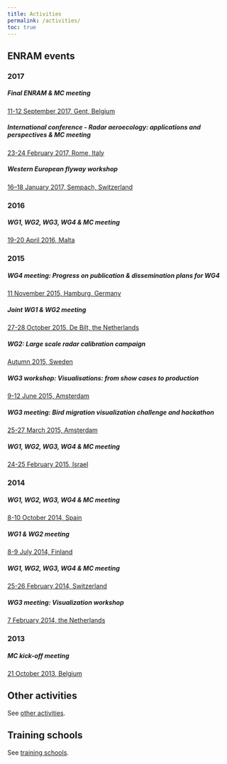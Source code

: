 ```yaml
---
title: Activities
permalink: /activities/
toc: true
---
```


## ENRAM events

### 2017

##### Final ENRAM & MC meeting

[11-12 September 2017, Gent, Belgium](/activities/enram-final-meeting/)

##### International conference - Radar aeroecology: applications and perspectives & MC meeting

[23-24 February 2017, Rome, Italy](/activities/international-conference-radar-aeroecology-applications-and-perspectives/)

##### Western European flyway workshop

[16–18 January 2017, Sempach, Switzerland](/activities/western-european-flyway-workshop/)

### 2016

##### WG1, WG2, WG3, WG4 & MC meeting

[19-20 April 2016, Malta](/activities/enram-meeting-19-20-april-2016-malta/)

### 2015

##### WG4 meeting: Progress on publication & dissemination plans for WG4

[11 November 2015, Hamburg, Germany](/activities/wg4-meeting-2015/)

##### Joint WG1 & WG2 meeting

[27-28 October 2015, De Bilt, the Netherlands](/activities/joint-wg1-wg2-meeting-2015/)

##### WG2: Large scale radar calibration campaign

[Autumn 2015, Sweden](/activities/wg2-cross-calibration-campaign-2015/)

##### WG3 workshop: Visualisations: from show cases to production

[9-12 June 2015, Amsterdam](/activities/visualisations-from-show-cases-to-production/)

##### WG3 meeting: Bird migration visualization challenge and hackathon

[25-27 March 2015, Amsterdam](/activities/bird-migration-visualization-challenge/)

##### WG1, WG2, WG3, WG4 & MC meeting

[24-25 February 2015, Israel](/activities/enram-meeting-24-25-february-2015-israel/)

### 2014

##### WG1, WG2, WG3, WG4 & MC meeting

[8-10 October 2014, Spain](/activities/enram-meeting-8-10-october-2014-spain/)

##### WG1 & WG2 meeting

[8-9 July 2014, Finland](/activities/wg1-wg2-meeting/)

##### WG1, WG2, WG3, WG4 & MC meeting

[25-26 February 2014, Switzerland](/activities/mc-meeting-switzerland/)

##### WG3 meeting: Visualization workshop

[7 February 2014, the Netherlands](/activities/visualization-workshop/)

### 2013

##### MC kick-off meeting

[21 October 2013, Belgium](/activities/mc-kick-off-meeting/)

## Other activities

See [other activities](/activities/other-activities).

## Training schools

See [training schools](/activities/training-schools).
